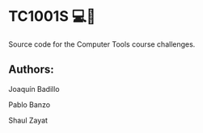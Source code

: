 # TC1001S 💻🔧
Source code for the Computer Tools course challenges.

## Authors:
Joaquín Badillo

Pablo Banzo

Shaul Zayat



